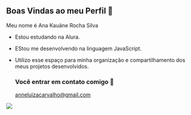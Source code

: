 ## Boas Vindas ao meu Perfil 💙

Meu nome é Ana Kauãne Rocha Silva

- Estou estudando na Alura.
- EStou me desenvolvendo na linguagem JavaScript.
- Utilizo esse espaço para minha organização e compartilhamento dos meus projetos desenvolvidos.

  ### Você entrar em contato comigo 📧

  anneluizacarvalho@gmail.com


![](https://media1.tenor.com/m/1k2KfUYN6aIAAAAC/one-piece-tony-tony-chopper.gif)
